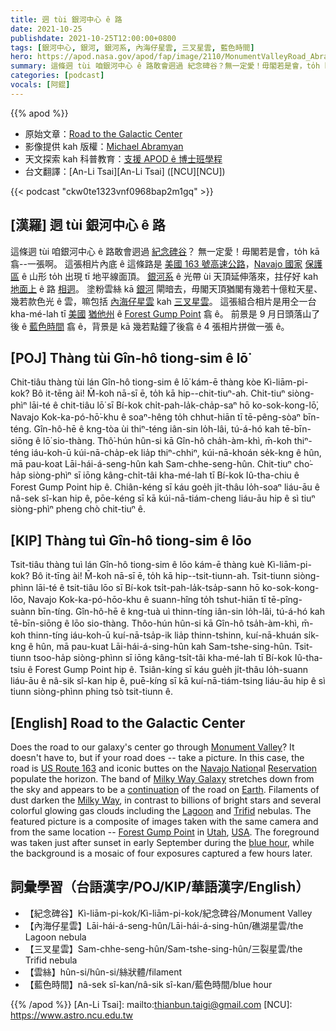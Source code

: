 ```yaml
---
title: 迵 tùi 銀河中心 ê 路
date: 2021-10-25
publishdate: 2021-10-25T12:00:00+0800
tags: [銀河中心, 銀河, 銀河系, 內海仔星雲, 三叉星雲, 藍色時間]
hero: https://apod.nasa.gov/apod/fap/image/2110/MonumentValleyRoad_Abramyan_960_annotated.jpg
summary: 這條迵 tùi 咱銀河中心 ê 路敢會迵過 紀念碑谷？無一定愛！毋閣若是會，to̍h kā 翕一張相。
categories: [podcast]
vocals: [阿錕]
---
```


{{% apod %}}

- 原始文章：[Road to the Galactic Center](https://apod.nasa.gov/apod/ap211025.html)
- 影像提供 kah 版權：[Michael Abramyan](https://abramyanphoto.com/)
- 天文探索 kah 科普教育：[支援 APOD ê 博士班學程](https://asterisk.apod.com/viewtopic.php?f=28&t=41989)
- 台文翻譯：[An-Li Tsai][An-Li Tsai] ([NCU][NCU])

{{< podcast "ckw0te1323vnf0968bap2m1gq" >}}

## [漢羅] 迵 tùi 銀河中心 ê 路
這條迵 tùi 咱銀河中心 ê 路敢會迵過 [紀念碑谷][Monument Valley]？
無一定愛！毋閣若是會，to̍h kā 翕--一張啊。
這張相片內底 ê 這條路是 [美國 163 號高速公路][US Route 163]，[Navajo 國家][Navajo Nation] [保護區][Reservation] ê 山形 to̍h 出現 tī 地平線面頂。
[銀河系][Milky Way Galaxy] ê 光帶 ùi 天頂延伸落來，拄仔好 kah [地面上][Earth] ê 路 [相迵][continuation]。
塗粉雲絲 kā [銀河][Milky Way] 閘暗去，毋閣天頂猶閣有幾若十億粒天星、幾若款色光 ê 雲，嘛包括 [內海仔星雲][Lagoon] kah [三叉星雲][Trifid t]。
這張組合相片是用仝一台 kha-mé-lah tī [美國][USA] [猶他州][Utah] ê [Forest Gump Point][Forest Gump Point] 翕 ê。
前景是 9 月日頭落山了後 ê [藍色時間][blue hour] 翕 ê，背景是 kā 幾若點鐘了後翕 ê 4 張相片拼做一張 ê。

## [POJ] Thàng tùi Gîn-hô tiong-sim ê lō͘
Chit-tiâu thàng tùi lán Gîn-hô tiong-sim ê lō͘ kám-ē thàng kòe Kì-liām-pi-kok?
Bô it-tēng ài! M̄-koh nā-sī ē, to̍h kā hip--chit-tiuⁿ-ah.
Chit-tiuⁿ siòng-phìⁿ lāi-té ê chit-tiâu lō͘ sī Bí-kok chi̍t-pah-la̍k-cha̍p-saⁿ hō ko-sok-kong-lō͘, Navajo Kok-ka-pó-hō͘-khu ê soaⁿ-hêng to̍h chhut-hiān tī tē-pêng-sòaⁿ bīn-téng.
Gîn-hô-hē ê kng-tòa ùi thiⁿ-téng iân-sin lo̍h-lâi, tú-á-hó kah tē-bīn-siōng ê lō͘ sio-thàng.
Thô͘-hún hûn-si kā Gîn-hô cha̍h-àm-khì, m̄-koh thiⁿ-téng iáu-koh-ū kúi-nā-cha̍p-ek lia̍p thiⁿ-chhiⁿ, kúi-nā-khoán se̍k-kng ê hûn, mā pau-koat Lāi-hái-á-seng-hûn kah Sam-chhe-seng-hûn.
Chit-tiuⁿ cho͘-ha̍p siòng-phìⁿ sī iōng kâng-chi̍t-tâi kha-mé-lah tī Bí-kok Iû-tha-chiu ê Forest Gump Point hip ê.
Chiân-kéng sī káu goe̍h ji̍t-thâu lo̍h-soaⁿ liáu-āu ê nâ-sek sî-kan hip ê, pōe-kéng sī kā kúi-nā-tiám-cheng liáu-āu hip ê sì tiuⁿ siòng-phìⁿ pheng chò chit-tiuⁿ ê.

## [KIP] Thàng tuì Gîn-hô tiong-sim ê lōo
Tsit-tiâu thàng tuì lán Gîn-hô tiong-sim ê lōo kám-ē thàng kuè Kì-liām-pi-kok?
Bô it-tīng ài! M̄-koh nā-sī ē, to̍h kā hip--tsit-tiunn-ah.
Tsit-tiunn siòng-phìnn lāi-té ê tsit-tiâu lōo sī Bí-kok tsi̍t-pah-la̍k-tsa̍p-sann hō ko-sok-kong-lōo, Navajo Kok-ka-pó-hōo-khu ê suann-hîng to̍h tshut-hiān tī tē-pîng-suànn bīn-tíng.
Gîn-hô-hē ê kng-tuà uì thinn-tíng iân-sin lo̍h-lâi, tú-á-hó kah tē-bīn-siōng ê lōo sio-thàng.
Thôo-hún hûn-si kā Gîn-hô tsa̍h-àm-khì, m̄-koh thinn-tíng iáu-koh-ū kuí-nā-tsa̍p-ik lia̍p thinn-tshinn, kuí-nā-khuán si̍k-kng ê hûn, mā pau-kuat Lāi-hái-á-sing-hûn kah Sam-tshe-sing-hûn.
Tsit-tiunn tsoo-ha̍p siòng-phìnn sī iōng kâng-tsi̍t-tâi kha-mé-lah tī Bí-kok Iû-tha-tsiu ê Forest Gump Point hip ê.
Tsiân-kíng sī káu gue̍h ji̍t-thâu lo̍h-suann liáu-āu ê nâ-sik sî-kan hip ê, puē-kíng sī kā kuí-nā-tiám-tsing liáu-āu hip ê sì tiunn siòng-phìnn phing tsò tsit-tiunn ê.

## [English] Road to the Galactic Center
Does the road to our galaxy's center go through [Monument Valley][Monument Valley]?
It doesn't have to, but if your road does -- take a picture.
In this case, the road is [US Route 163][US Route 163] and iconic buttes on the [Navajo Nation][Navajo Nation]al [Reservation][Reservation] populate the horizon.
The band of [Milky Way Galaxy][Milky Way Galaxy] stretches down from the sky and appears to be a [continuation][continuation] of the road on [Earth][Earth].
Filaments of dust darken the [Milky Way][Milky Way], in contrast to billions of bright stars and several colorful glowing gas clouds including the [Lagoon][Lagoon] and [Trifid][Trifid e] nebulas.
The featured picture is a composite of images taken with the same camera and from the same location -- [Forest Gump Point][Forest Gump Point] in [Utah][Utah], [USA][USA].
The foreground was taken just after sunset in early September during the [blue hour][blue hour], while the background is a mosaic of four exposures captured a few hours later.

## 詞彙學習（台語漢字/POJ/KIP/華語漢字/English）
- 【紀念碑谷】Kì-liām-pi-kok/Kì-liām-pi-kok/紀念碑谷/Monument Valley
- 【內海仔星雲】Lāi-hái-á-seng-hûn/Lāi-hái-á-sing-hûn/礁湖星雲/the Lagoon nebula
- 【三叉星雲】Sam-chhe-seng-hûn/Sam-tshe-sing-hûn/三裂星雲/the Trifid nebula
- 【雲絲】hûn-si/hûn-si/絲狀體/filament
- 【藍色時間】nâ-sek sî-kan/nâ-sik sî-kan/藍色時間/blue hour


{{% /apod %}}
[An-Li Tsai]: mailto:thianbun.taigi@gmail.com
[NCU]: https://www.astro.ncu.edu.tw


[Monument Valley]:https://en.wikipedia.org/wiki/Monument_Valley
[US Route 163]:https://youtu.be/0yTBvAhj7Nw?t=293
[Navajo Nation]:https://en.wikipedia.org/wiki/Navajo_Nation
[Reservation]:https://en.wikipedia.org/wiki/Navajo_Nation#Reservation_and_expansion
[Milky Way Galaxy]:https://imagine.gsfc.nasa.gov/science/objects/milkyway1.html
[continuation]:https://blogmais.files.wordpress.com/2008/04/imagem_ht_07-04-23.jpg
[Earth]:https://solarsystem.nasa.gov/planets/earth/overview/
[Milky Way]:https://apod.nasa.gov/apod/ap190927.html
[Lagoon]:https://apod.nasa.gov/apod/ap181112.html
[Trifid e]:https://apod.nasa.gov/apod/ap210812.html
[Trifid t]:https://apod.tw/daily/20210812/
[Forest Gump Point]:https://www.travelinusa.us/forrest-gump-point/
[Utah]:https://en.wikipedia.org/wiki/Utah
[USA]:https://en.wikipedia.org/wiki/United_States
[blue hour]:https://apod.nasa.gov/apod/ap191011.html
